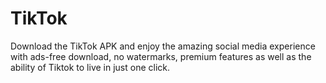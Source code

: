 # TikTok
Download the TikTok APK and enjoy the amazing social media experience with ads-free download, no watermarks, premium features as well as the ability of Tiktok to live in just one click.
